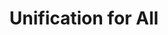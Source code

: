 ---
pid: Mx235
title: Unification for All
location_transcription: Dillworth Plaza
zipcode: '19143'
outside_phl: 
neighborhood: University City
age: '46'
age_range: 40-49
instagram: 
image_file_name: Mx_235.jpg
proposal_transcription: |-
  Eagles Mural:

  Bald Eagle with green, silver and black
  Representing: freedom, dignity and peace, unity, environment and solidarity.
topic: Culture,Sports,Unity,Love,Freedom
topic_summary: 0, 0, 0, 0, 0
type: 2D,Mural
keywords_other: 
credit: Robert
image_labels: 
twitter: 
facebook: 
permalink: "/monuments/mx235/"
layout: item-page
---